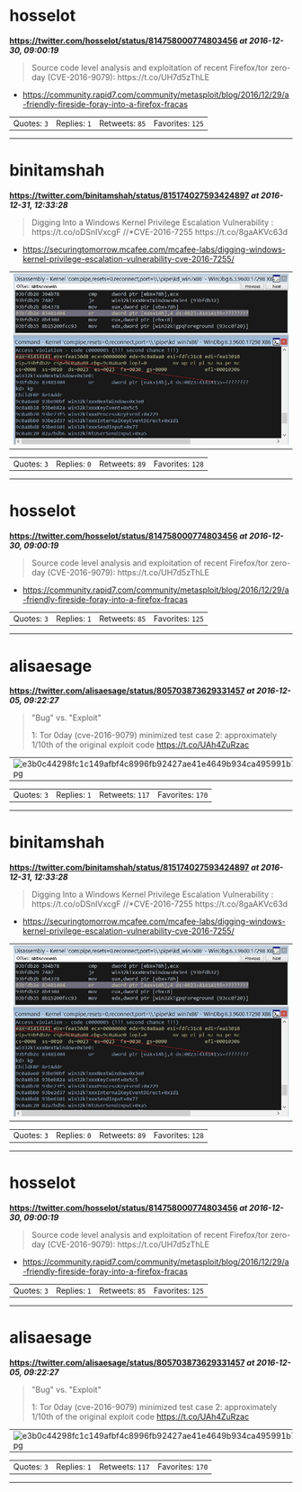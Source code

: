 # hosselot
**https://twitter.com/hosselot/status/814758000774803456 _at 2016-12-30, 09:00:19_**
<blockquote>
Source code level analysis and exploitation of recent Firefox/tor zero-day (CVE-2016-9079):
https://t.co/UH7d5zThLE
</blockquote>

* https://community.rapid7.com/community/metasploit/blog/2016/12/29/a-friendly-fireside-foray-into-a-firefox-fracas

<table><tr>
<td>Quotes: <code>3</code></td>
<td>Replies: <code>1</code></td>
<td>Retweets: <code>85</code></td>
<td>Favorites: <code>125</code></td>
</tr></table>

---

# binitamshah
**https://twitter.com/binitamshah/status/815174027593424897 _at 2016-12-31, 12:33:28_**
<blockquote>
Digging Into a Windows Kernel Privilege Escalation Vulnerability : https://t.co/oDSnlVxcgF  //*CVE-2016-7255 https://t.co/8gaAKVc63d
</blockquote>

* https://securingtomorrow.mcafee.com/mcafee-labs/digging-windows-kernel-privilege-escalation-vulnerability-cve-2016-7255/

<table><tr>
<td><img src="pictures/730567e4fa10d2bbd76379515ee410641dd4aa61a1cf60582dcfa0ea3310980a.jpg" alt="730567e4fa10d2bbd76379515ee410641dd4aa61a1cf60582dcfa0ea3310980a.jpg"></td>
</table></tr>
<table><tr>
<td>Quotes: <code>3</code></td>
<td>Replies: <code>0</code></td>
<td>Retweets: <code>89</code></td>
<td>Favorites: <code>128</code></td>
</tr></table>

---

# hosselot
**https://twitter.com/hosselot/status/814758000774803456 _at 2016-12-30, 09:00:19_**
<blockquote>
Source code level analysis and exploitation of recent Firefox/tor zero-day (CVE-2016-9079):
https://t.co/UH7d5zThLE
</blockquote>

* https://community.rapid7.com/community/metasploit/blog/2016/12/29/a-friendly-fireside-foray-into-a-firefox-fracas

<table><tr>
<td>Quotes: <code>3</code></td>
<td>Replies: <code>1</code></td>
<td>Retweets: <code>85</code></td>
<td>Favorites: <code>125</code></td>
</tr></table>

---

# alisaesage
**https://twitter.com/alisaesage/status/805703873629331457 _at 2016-12-05, 09:22:27_**
<blockquote>
"Bug" vs. "Exploit"

1: Tor 0day (cve-2016-9079) minimized test case
2: approximately 1/10th of the original exploit code https://t.co/UAh4ZuRzac
</blockquote>

<table><tr>
<td><img src="pictures/e3b0c44298fc1c149afbf4c8996fb92427ae41e4649b934ca495991b7852b855.jpg" alt="e3b0c44298fc1c149afbf4c8996fb92427ae41e4649b934ca495991b7852b855.jpg"></td>
<td><img src="pictures/805703833049448448.jpg" alt="805703833049448448.jpg"></td>
</table></tr>
<table><tr>
<td>Quotes: <code>3</code></td>
<td>Replies: <code>1</code></td>
<td>Retweets: <code>117</code></td>
<td>Favorites: <code>170</code></td>
</tr></table>

---

# binitamshah
**https://twitter.com/binitamshah/status/815174027593424897 _at 2016-12-31, 12:33:28_**
<blockquote>
Digging Into a Windows Kernel Privilege Escalation Vulnerability : https://t.co/oDSnlVxcgF  //*CVE-2016-7255 https://t.co/8gaAKVc63d
</blockquote>

* https://securingtomorrow.mcafee.com/mcafee-labs/digging-windows-kernel-privilege-escalation-vulnerability-cve-2016-7255/

<table><tr>
<td><img src="pictures/730567e4fa10d2bbd76379515ee410641dd4aa61a1cf60582dcfa0ea3310980a.jpg" alt="730567e4fa10d2bbd76379515ee410641dd4aa61a1cf60582dcfa0ea3310980a.jpg"></td>
</table></tr>
<table><tr>
<td>Quotes: <code>3</code></td>
<td>Replies: <code>0</code></td>
<td>Retweets: <code>89</code></td>
<td>Favorites: <code>128</code></td>
</tr></table>

---

# hosselot
**https://twitter.com/hosselot/status/814758000774803456 _at 2016-12-30, 09:00:19_**
<blockquote>
Source code level analysis and exploitation of recent Firefox/tor zero-day (CVE-2016-9079):
https://t.co/UH7d5zThLE
</blockquote>

* https://community.rapid7.com/community/metasploit/blog/2016/12/29/a-friendly-fireside-foray-into-a-firefox-fracas

<table><tr>
<td>Quotes: <code>3</code></td>
<td>Replies: <code>1</code></td>
<td>Retweets: <code>85</code></td>
<td>Favorites: <code>125</code></td>
</tr></table>

---

# alisaesage
**https://twitter.com/alisaesage/status/805703873629331457 _at 2016-12-05, 09:22:27_**
<blockquote>
"Bug" vs. "Exploit"

1: Tor 0day (cve-2016-9079) minimized test case
2: approximately 1/10th of the original exploit code https://t.co/UAh4ZuRzac
</blockquote>

<table><tr>
<td><img src="pictures/e3b0c44298fc1c149afbf4c8996fb92427ae41e4649b934ca495991b7852b855.jpg" alt="e3b0c44298fc1c149afbf4c8996fb92427ae41e4649b934ca495991b7852b855.jpg"></td>
<td><img src="pictures/805703833049448448.jpg" alt="805703833049448448.jpg"></td>
</table></tr>
<table><tr>
<td>Quotes: <code>3</code></td>
<td>Replies: <code>1</code></td>
<td>Retweets: <code>117</code></td>
<td>Favorites: <code>170</code></td>
</tr></table>

---

